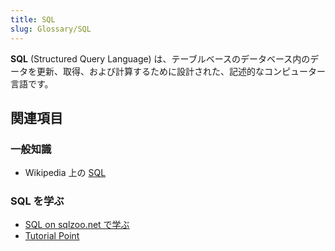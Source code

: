 ```yaml
---
title: SQL
slug: Glossary/SQL
---
```


**SQL** (Structured Query Language) は、テーブルベースのデータベース内のデータを更新、取得、および計算するために設計された、記述的なコンピューター言語です。

## 関連項目

### 一般知識

- Wikipedia 上の [SQL](https://ja.wikipedia.org/wiki/SQL)

### SQL を学ぶ

- [SQL on sqlzoo.net で学ぶ](http://sqlzoo.net/wiki/SQL_Tutorial)
- [Tutorial Point](http://www.tutorialspoint.com/sql/)

